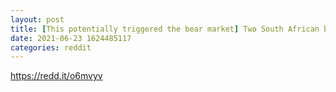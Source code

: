 ```yaml
--- 
layout: post 
title: [This potentially triggered the bear market] Two South African brothers have vanished with $3.6 billion of bitcoin in what could be the biggest crypto heist in history 
date: 2021-06-23 1624485117 
categories: reddit 
--- 
```

https://redd.it/o6mvyv